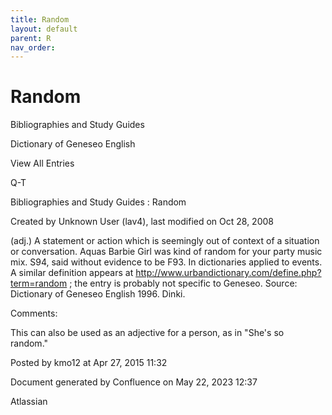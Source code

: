 ```yaml
---
title: Random
layout: default
parent: R
nav_order:
---
```


# Random

Bibliographies and Study Guides

Dictionary of Geneseo English

View All Entries

Q-T

Bibliographies and Study Guides : Random

Created by  Unknown User (lav4), last modified on Oct 28, 2008

(adj.) A statement or action which is seemingly out of context of a situation or conversation. Aquas Barbie Girl was kind of random for your party music mix. S94, said without evidence to be F93. In dictionaries applied to events. A similar definition appears at http://www.urbandictionary.com/define.php?term=random ; the entry is probably not specific to Geneseo. Source: Dictionary of Geneseo English 1996. Dinki.

Comments:

This can also be used as an adjective for a person, as in &quot;She's so random.&quot; 

Posted by kmo12 at Apr 27, 2015 11:32

Document generated by Confluence on May 22, 2023 12:37

Atlassian
